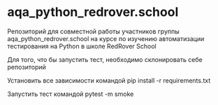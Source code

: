 # aqa_python_redrover.school
Репозиторий для совместной работы участников группы aqa_python_redrover.school на курсе по изучению автоматизации тестирования на Python в школе RedRover School

Для того, что бы запустить тест, необходимо склонировать себе репозиторий

Установить все зависимости командой pip install -r requirements.txt

Запустить тест командой pytest -m smoke